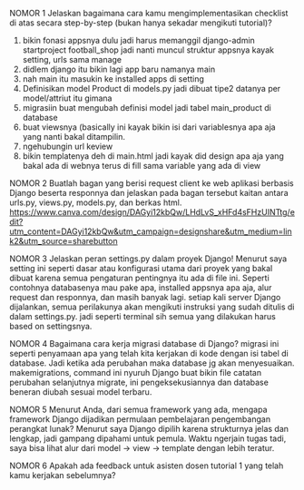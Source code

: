 NOMOR 1
Jelaskan bagaimana cara kamu mengimplementasikan checklist di atas secara step-by-step (bukan hanya sekadar mengikuti tutorial)?
1. bikin fonasi appsnya dulu jadi harus memanggil django-admin startproject football_shop jadi nanti muncul struktur appsnya kayak setting, urls sama manage
2. didlem django itu bikin lagi app baru namanya main
3. nah main itu masukin ke installed apps di setting
4. Definisikan model Product di models.py jadi dibuat tipe2 datanya per model/attriut itu gimana
5. migrasiin buat mengubah definisi model jadi tabel main_product di database
6. buat viewsnya (basically ini kayak bikin isi dari variablesnya apa aja yang nanti bakal ditampilin.
7. ngehubungin url keview
8. bikin templatenya deh di main.html jadi kayak did design apa aja yang bakal ada di webnya terus di fill sama variable yang ada di view

NOMOR 2
Buatlah bagan yang berisi request client ke web aplikasi berbasis Django beserta responnya dan jelaskan pada bagan tersebut kaitan antara urls.py, views.py, models.py, dan berkas html.
https://www.canva.com/design/DAGyi12kbQw/LHdLvS_xHFd4sFHzUINTtg/edit?utm_content=DAGyi12kbQw&utm_campaign=designshare&utm_medium=link2&utm_source=sharebutton

NOMOR 3
Jelaskan peran settings.py dalam proyek Django!
Menurut saya setting ini seperti dasar atau konfigurasi utama dari proyek yang bakal dibuat karena semua pengaturan pentingnya itu ada di file ini.
Seperti contohnya databasenya mau pake apa, installed appsnya apa aja, alur request dan responnya, dan masih banyak lagi.
setiap kali server Django dijalankan, semua perilakunya akan mengikuti instruksi yang sudah ditulis di dalam settings.py.
jadi seperti terminal sih semua yang dilakukan harus based on settingsnya.

NOMOR 4
Bagaimana cara kerja migrasi database di Django?
migrasi ini seperti penyamaan apa yang telah kita kerjakan di kode dengan isi tabel di database. Jadi ketika ada perubahan maka database jg akan menyesuaikan.
makemigrations, command ini nyuruh Django buat bikin file catatan perubahan
selanjutnya  migrate, ini pengeksekusiannya dan database beneran diubah sesuai model terbaru.


NOMOR 5
Menurut Anda, dari semua framework yang ada, mengapa framework Django dijadikan permulaan pembelajaran pengembangan perangkat lunak?
Menurut saya Django dipilih karena strukturnya jelas dan lengkap, jadi gampang dipahami untuk pemula. Waktu ngerjain tugas tadi, saya bisa lihat alur dari model → view → template dengan lebih teratur.

NOMOR 6
Apakah ada feedback untuk asisten dosen tutorial 1 yang telah kamu kerjakan sebelumnya?

